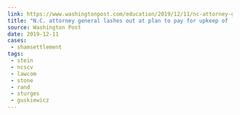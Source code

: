 ```yaml
---
link: https://www.washingtonpost.com/education/2019/12/11/nc-attorney-general-lashes-out-plan-pay-upkeep-silent-sam-statue/
title: "N.C. attorney general lashes out at plan to pay for upkeep of ‘Silent Sam’ statue"
source: Washington Post
date: 2019-12-11
cases:
 - shamsettlement
tags:
 - stein
 - ncscv
 - lawcom
 - stone
 - rand
 - sturges
 - guskiewicz
---
```

